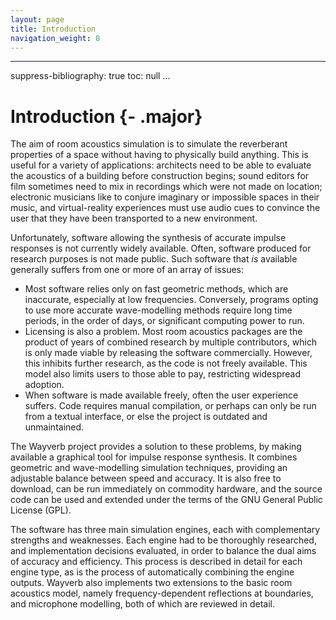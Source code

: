 ```yaml
---
layout: page
title: Introduction
navigation_weight: 0
---
```


---
suppress-bibliography: true
toc: null
...

# Introduction {- .major}

The aim of room acoustics simulation is to simulate the reverberant properties
of a space without having to physically build anything.  This is useful for a
variety of applications: architects need to be able to evaluate the acoustics
of a building before construction begins; sound editors for film sometimes need
to mix in recordings which were not made on location; electronic musicians like
to conjure imaginary or impossible spaces in their music, and virtual-reality
experiences must use audio cues to convince the user that they have been
transported to a new environment.

Unfortunately, software allowing the synthesis of accurate impulse responses is
not currently widely available.  Often, software produced for research purposes
is not made public.  Such software that *is* available generally suffers from
one or more of an array of issues:

- Most software relies only on fast geometric methods, which are inaccurate,
  especially at low frequencies.  Conversely, programs opting to use more
  accurate wave-modelling methods require long time periods, in the order of
  days, or significant computing power to run.
- Licensing is also a problem.  Most room acoustics packages are the product
  of years of combined research by multiple contributors, which is only made
  viable by releasing the software commercially.  However, this inhibits 
  further research, as the code is not freely available.  This model also 
  limits users to those able to pay, restricting widespread adoption.
- When software is made available freely, often the user experience suffers.
  Code requires manual compilation, or perhaps can only be run from a textual
  interface, or else the project is outdated and unmaintained.

The Wayverb project provides a solution to these problems, by making available
a graphical tool for impulse response synthesis.  It combines geometric and
wave-modelling simulation techniques, providing an adjustable balance between
speed and accuracy.  It is also free to download, can be run immediately on
commodity hardware, and the source code can be used and extended under the
terms of the GNU General Public License (GPL).

The software has three main simulation engines, each with complementary
strengths and weaknesses. Each engine had to be thoroughly researched, and
implementation decisions evaluated, in order to balance the dual aims of
accuracy and efficiency. This process is described in detail for each engine
type, as is the process of automatically combining the engine outputs. Wayverb
also implements two extensions to the basic room acoustics model, namely
frequency-dependent reflections at boundaries, and microphone modelling, both
of which are reviewed in detail.
